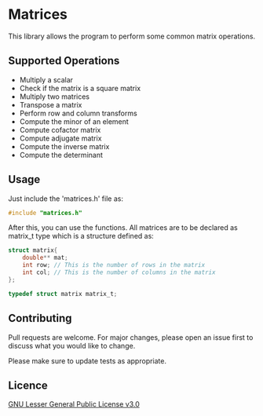 # Matrices
This library allows the program to perform some common matrix operations.

## Supported Operations
- Multiply a scalar
- Check if the matrix is a square matrix
- Multiply two matrices
- Transpose a matrix
- Perform row and column transforms
- Compute the minor of an element
- Compute cofactor matrix
- Compute adjugate matrix
- Compute the inverse matrix
- Compute the determinant

## Usage
Just include the 'matrices.h' file as:
```c
#include "matrices.h"
```
After this, you can use the functions. All matrices are to be declared as matrix_t type which is a structure defined as:
```c
struct matrix{
	double** mat;
	int row; // This is the number of rows in the matrix
	int col; // This is the number of columns in the matrix
};

typedef struct matrix matrix_t;
```
## Contributing
Pull requests are welcome. For major changes, please open an issue first to discuss what you would like to change.

Please make sure to update tests as appropriate.
## Licence
[GNU Lesser General Public License v3.0](https://www.gnu.org/licenses/lgpl-3.0.en.html)
